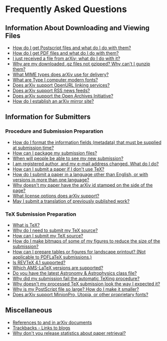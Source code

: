 # Frequently Asked Questions

## Information About Downloading and Viewing Files

  - [How do I get Postscript files and what do I do with
    them?](../../help/ps.md)
  - [How do I get PDF files and what do I do with them?](../../help/pdf.md)
  - [I just received a file from arXiv; what do I do with
    it?](../../help/unpack.md)
  - [Why are my downloaded .gz files not gzipped? Why can't I gunzip
    them?](browsergunzip.md)
  - [What MIME types does arXiv use for delivery?](../../help/mimetypes.md)
  - [What are Type I computer modern fonts?](../../help/pscm.md)
  - [Does arXiv support OpenURL linking services?](../../help/openurl.md)
  - [Does arXiv support RSS news feeds?](../../help/rss.md)
  - [Does arXiv support the Open Archives Initiative?](../../help/oa/index.md)
  - [How do I establish an arXiv mirror site?](cache.md)

## Information for Submitters

### Procedure and Submission Preparation

  - [How do I format the information fields (metadata) that must be
    supplied at submission time?](../../help/prep.md)
  - [How can I package my submission files?](../../help/tar.md)
  - [When will people be able to see my new
    submission?](../../help/availability.md)
  - [I am registered author, and my e-mail address changed. What do I
    do?](../../help/registerhelp.md#emailchange)
  - [How can I submit a paper if I don't use TeX?](../../help/submit_pdf.md)
  - [How do I submit a paper in a language other than English, or with
    versions in more than one language?](multilang.md)
  - [Why doesn't my paper have the arXiv id stamped on the side of the
    page?](whynostamp.md)
  - [What license options does arXiv support?](../../help/license/index.md)
  - [May I submit a translation of previously published
    work?](../../help/translations.md)

<span id="tex"></span>

### TeX Submission Preparation

  - [What is TeX?](../../help/tex.md)
  - [Why do I need to submit my TeX source?](whytex.md)
  - [How can I submit my TeX source?](../../help/submit_tex.md)
  - [How do I make bitmaps of some of my figures to reduce the size of
    the submission?](../../help/bitmap/index.md)
  - [How can I prepare tables or figures for landscape printout? (Not
    applicable to PDFLaTeX submissions.)](landscape.md)
  - [Is REVTeX 4.1 supported?](revtex.md)
  - [Which AMS-LaTeX versions are supported?](amslatex2000.md)
  - [Do you have the latest Astronomy & Astrophysics class
    file?](aaclass.md)
  - [Why did my submission fail the automatic TeXing
    procedure?](mistakes.md)
  - [Why doesn't my processed TeX submission look the way I expected
    it?](texprobs.md)
  - [Why is my PostScript file so large? How do I make it
    smaller?](psjunk.md)
  - [Does arXiv support MinionPro, Utopia, or other proprietary
    fonts?](freefonts.md)

## Miscellaneous

  - [References to and in arXiv documents](references.md)
  - [Trackbacks - Links to blogs](../../help/trackback.md)
  - [Why don't you release statistics about paper
    retrieval?](statfaq.md)
